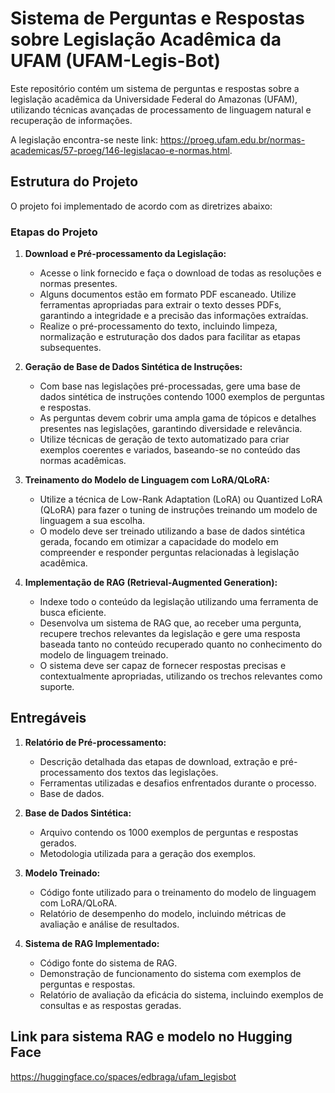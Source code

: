 # Sistema de Perguntas e Respostas sobre Legislação Acadêmica da UFAM (UFAM-Legis-Bot)

Este repositório contém um sistema de perguntas e respostas sobre a legislação acadêmica da Universidade Federal do Amazonas (UFAM), utilizando técnicas avançadas de processamento de linguagem natural e recuperação de informações.

A legislação encontra-se neste link: https://proeg.ufam.edu.br/normas-academicas/57-proeg/146-legislacao-e-normas.html.

## Estrutura do Projeto

O projeto foi implementado de acordo com as diretrizes abaixo:

### Etapas do Projeto

1. **Download e Pré-processamento da Legislação:**

   - Acesse o link fornecido e faça o download de todas as resoluções e normas presentes.
   - Alguns documentos estão em formato PDF escaneado. Utilize ferramentas apropriadas para extrair o texto desses PDFs, garantindo a integridade e a precisão das informações extraídas.
   - Realize o pré-processamento do texto, incluindo limpeza, normalização e estruturação dos dados para facilitar as etapas subsequentes.

2. **Geração de Base de Dados Sintética de Instruções:**

   - Com base nas legislações pré-processadas, gere uma base de dados sintética de instruções contendo 1000 exemplos de perguntas e respostas.
   - As perguntas devem cobrir uma ampla gama de tópicos e detalhes presentes nas legislações, garantindo diversidade e relevância.
   - Utilize técnicas de geração de texto automatizado para criar exemplos coerentes e variados, baseando-se no conteúdo das normas acadêmicas.

3. **Treinamento do Modelo de Linguagem com LoRA/QLoRA:**

   - Utilize a técnica de Low-Rank Adaptation (LoRA) ou Quantized LoRA (QLoRA) para fazer o tuning de instruções treinando um modelo de linguagem a sua escolha.
   - O modelo deve ser treinado utilizando a base de dados sintética gerada, focando em otimizar a capacidade do modelo em compreender e responder perguntas relacionadas à legislação acadêmica.

4. **Implementação de RAG (Retrieval-Augmented Generation):**
   - Indexe todo o conteúdo da legislação utilizando uma ferramenta de busca eficiente.
   - Desenvolva um sistema de RAG que, ao receber uma pergunta, recupere trechos relevantes da legislação e gere uma resposta baseada tanto no conteúdo recuperado quanto no conhecimento do modelo de linguagem treinado.
   - O sistema deve ser capaz de fornecer respostas precisas e contextualmente apropriadas, utilizando os trechos relevantes como suporte.

## Entregáveis

1. **Relatório de Pré-processamento:**

   - Descrição detalhada das etapas de download, extração e pré-processamento dos textos das legislações.
   - Ferramentas utilizadas e desafios enfrentados durante o processo.
   - Base de dados.

2. **Base de Dados Sintética:**

   - Arquivo contendo os 1000 exemplos de perguntas e respostas gerados.
   - Metodologia utilizada para a geração dos exemplos.

3. **Modelo Treinado:**

   - Código fonte utilizado para o treinamento do modelo de linguagem com LoRA/QLoRA.
   - Relatório de desempenho do modelo, incluindo métricas de avaliação e análise de resultados.

4. **Sistema de RAG Implementado:**
   - Código fonte do sistema de RAG.
   - Demonstração de funcionamento do sistema com exemplos de perguntas e respostas.
   - Relatório de avaliação da eficácia do sistema, incluindo exemplos de consultas e as respostas geradas.

## Link para sistema RAG e modelo no Hugging Face

https://huggingface.co/spaces/edbraga/ufam_legisbot